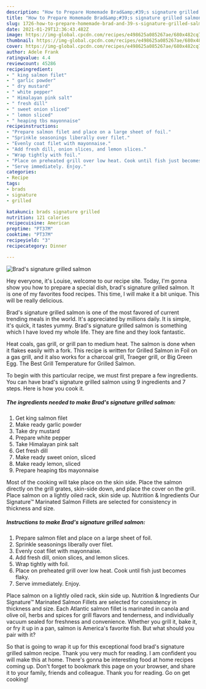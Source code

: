 ```yaml
---
description: "How to Prepare Homemade Brad&amp;#39;s signature grilled salmon"
title: "How to Prepare Homemade Brad&amp;#39;s signature grilled salmon"
slug: 1726-how-to-prepare-homemade-brad-and-39-s-signature-grilled-salmon
date: 2021-01-29T12:36:43.482Z
image: https://img-global.cpcdn.com/recipes/e498625a085267ae/680x482cq70/brads-signature-grilled-salmon-recipe-main-photo.jpg
thumbnail: https://img-global.cpcdn.com/recipes/e498625a085267ae/680x482cq70/brads-signature-grilled-salmon-recipe-main-photo.jpg
cover: https://img-global.cpcdn.com/recipes/e498625a085267ae/680x482cq70/brads-signature-grilled-salmon-recipe-main-photo.jpg
author: Adele Frank
ratingvalue: 4.4
reviewcount: 45286
recipeingredient:
- " king salmon filet"
- " garlic powder"
- " dry mustard"
- " white pepper"
- " Himalayan pink salt"
- " fresh dill"
- " sweet onion sliced"
- " lemon sliced"
- " heaping tbs mayonnaise"
recipeinstructions:
- "Prepare salmon filet and place on a large sheet of foil."
- "Sprinkle seasonings liberally over filet."
- "Evenly coat filet with mayonnaise."
- "Add fresh dill, onion slices, and lemon slices."
- "Wrap tightly with foil."
- "Place on preheated grill over low heat. Cook until fish just becomes flaky."
- "Serve immediately. Enjoy."
categories:
- Recipe
tags:
- brads
- signature
- grilled

katakunci: brads signature grilled 
nutrition: 121 calories
recipecuisine: American
preptime: "PT37M"
cooktime: "PT37M"
recipeyield: "3"
recipecategory: Dinner

---
```



![Brad&#39;s signature grilled salmon](https://img-global.cpcdn.com/recipes/e498625a085267ae/680x482cq70/brads-signature-grilled-salmon-recipe-main-photo.jpg)

Hey everyone, it's Louise, welcome to our recipe site. Today, I'm gonna show you how to prepare a special dish, brad&#39;s signature grilled salmon. It is one of my favorites food recipes. This time, I will make it a bit unique. This will be really delicious.

Brad&#39;s signature grilled salmon is one of the most favored of current trending meals in the world. It's appreciated by millions daily. It is simple, it's quick, it tastes yummy. Brad&#39;s signature grilled salmon is something which I have loved my whole life. They are fine and they look fantastic.

Heat coals, gas grill, or grill pan to medium heat. The salmon is done when it flakes easily with a fork. This recipe is written for Grilled Salmon in Foil on a gas grill, and it also works for a charcoal grill, Traeger grill, or Big Green Egg. The Best Grill Temperature for Grilled Salmon.


To begin with this particular recipe, we must first prepare a few ingredients. You can have brad&#39;s signature grilled salmon using 9 ingredients and 7 steps. Here is how you cook it.

<!--inarticleads1-->

##### The ingredients needed to make Brad&#39;s signature grilled salmon:

1. Get  king salmon filet
1. Make ready  garlic powder
1. Take  dry mustard
1. Prepare  white pepper
1. Take  Himalayan pink salt
1. Get  fresh dill
1. Make ready  sweet onion, sliced
1. Make ready  lemon, sliced
1. Prepare  heaping tbs mayonnaise


Most of the cooking will take place on the skin side. Place the salmon directly on the grill grates, skin-side down, and place the cover on the grill. Place salmon on a lightly oiled rack, skin side up. Nutrition &amp; Ingredients Our Signature™ Marinated Salmon Fillets are selected for consistency in thickness and size. 

<!--inarticleads2-->

##### Instructions to make Brad&#39;s signature grilled salmon:

1. Prepare salmon filet and place on a large sheet of foil.
1. Sprinkle seasonings liberally over filet.
1. Evenly coat filet with mayonnaise.
1. Add fresh dill, onion slices, and lemon slices.
1. Wrap tightly with foil.
1. Place on preheated grill over low heat. Cook until fish just becomes flaky.
1. Serve immediately. Enjoy.


Place salmon on a lightly oiled rack, skin side up. Nutrition &amp; Ingredients Our Signature™ Marinated Salmon Fillets are selected for consistency in thickness and size. Each Atlantic salmon fillet is marinated in canola and olive oil, herbs and spices for grill flavors and tenderness, and individually vacuum sealed for freshness and convenience. Whether you grill it, bake it, or fry it up in a pan, salmon is America&#39;s favorite fish. But what should you pair with it? 

So that is going to wrap it up for this exceptional food brad&#39;s signature grilled salmon recipe. Thank you very much for reading. I am confident you will make this at home. There's gonna be interesting food at home recipes coming up. Don't forget to bookmark this page on your browser, and share it to your family, friends and colleague. Thank you for reading. Go on get cooking!
